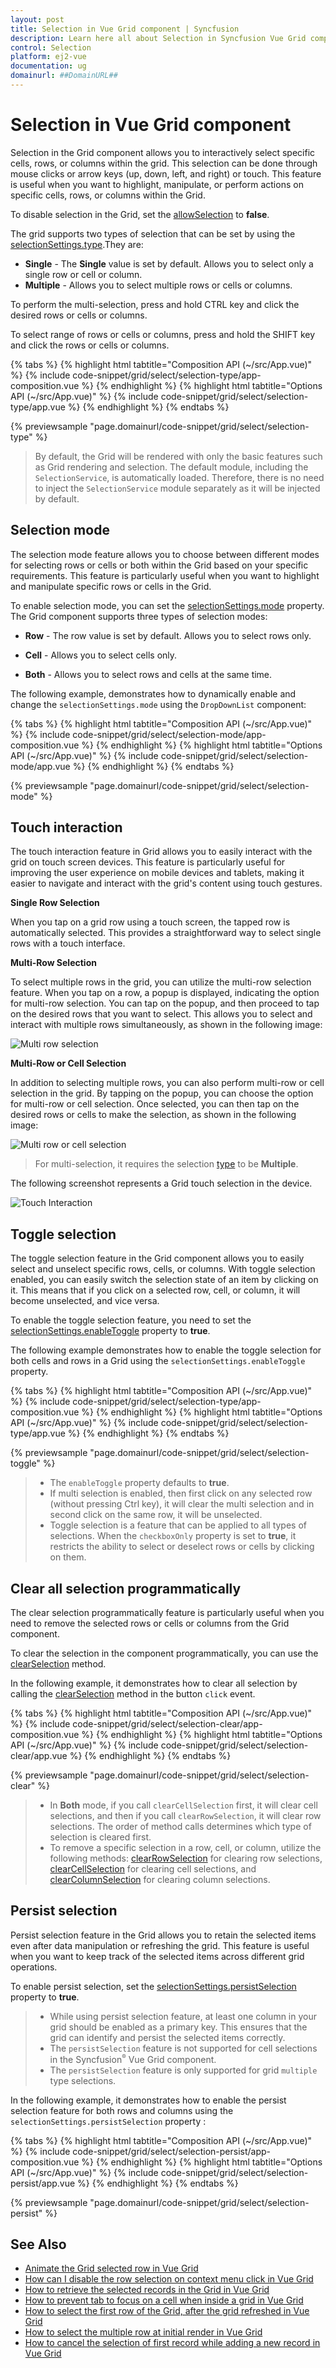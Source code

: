 ```yaml
---
layout: post
title: Selection in Vue Grid component | Syncfusion
description: Learn here all about Selection in Syncfusion Vue Grid component of Syncfusion Essential JS 2 and more.
control: Selection 
platform: ej2-vue
documentation: ug
domainurl: ##DomainURL##
---
```


# Selection in Vue Grid component

Selection in the Grid component allows you to interactively select specific cells, rows, or columns within the grid. This selection can be done through mouse clicks or arrow keys (up, down, left, and right) or touch. This feature is useful when you want to highlight, manipulate, or perform actions on specific  cells, rows, or columns within the Grid.

To disable selection in the Grid, set the [allowSelection](https://ej2.syncfusion.com/vue/documentation/api/grid/#allowselection) to **false**.

The grid supports two types of selection that can be set by using the [selectionSettings.type](https://ej2.syncfusion.com/vue/documentation/api/grid/selectionSettings/#type).They are:

* **Single** - The **Single** value is set by default. Allows you to select only a single row or cell or column.
* **Multiple** - Allows you to select multiple rows or cells or columns.

To perform the multi-selection, press and hold CTRL key and click the desired rows or cells or columns.

To select range of rows or cells or columns, press and hold the SHIFT key and click the rows or cells or columns.

{% tabs %}
{% highlight html tabtitle="Composition API (~/src/App.vue)" %}
{% include code-snippet/grid/select/selection-type/app-composition.vue %}
{% endhighlight %}
{% highlight html tabtitle="Options API (~/src/App.vue)" %}
{% include code-snippet/grid/select/selection-type/app.vue %}
{% endhighlight %}
{% endtabs %}
        
{% previewsample "page.domainurl/code-snippet/grid/select/selection-type" %}

> By default, the Grid will be rendered with only the basic features such as Grid rendering and selection. The default module, including the `SelectionService`, is automatically loaded. Therefore, there is no need to inject the `SelectionService` module separately as it will be injected by default.

## Selection mode

The selection mode feature allows you to choose between different modes for selecting rows or cells or both within the Grid based on your specific requirements. This feature is particularly useful when you want to highlight and manipulate specific rows or cells in the Grid.

To enable selection mode, you can set the [selectionSettings.mode](https://ej2.syncfusion.com/vue/documentation/api/grid/selectionSettings/#mode) property. The Grid component supports three types of selection modes:

* **Row** - The row value is set by default. Allows you to select rows only.

* **Cell** - Allows you to select cells only.

* **Both** - Allows you to select rows and cells at the same time.

The following example, demonstrates how to dynamically enable and change the `selectionSettings.mode` using the `DropDownList` component:

{% tabs %}
{% highlight html tabtitle="Composition API (~/src/App.vue)" %}
{% include code-snippet/grid/select/selection-mode/app-composition.vue %}
{% endhighlight %}
{% highlight html tabtitle="Options API (~/src/App.vue)" %}
{% include code-snippet/grid/select/selection-mode/app.vue %}
{% endhighlight %}
{% endtabs %}
        
{% previewsample "page.domainurl/code-snippet/grid/select/selection-mode" %}
  
## Touch interaction

The touch interaction feature in Grid allows you to easily interact with the grid on touch screen devices. This feature is particularly useful for improving the user experience on mobile devices and tablets, making it easier to navigate and interact with the grid's content using touch gestures.

**Single Row Selection**

When you tap on a grid row using a touch screen, the tapped row is automatically selected. This provides a straightforward way to select single rows with a touch interface.

**Multi-Row Selection**

To select multiple rows in the grid, you can utilize the multi-row selection feature. When you tap on a row, a popup is displayed, indicating the option for multi-row selection. You can tap on the popup, and then proceed to tap on the desired rows that you want to select. This allows you to select and interact with multiple rows simultaneously, as shown in the following image:

![Multi row selection](../images/selection.jpg) 

**Multi-Row or Cell Selection**

In addition to selecting multiple rows, you can also perform multi-row or cell selection in the grid. By tapping on the popup, you can choose the option for multi-row or cell selection. Once selected, you can then tap on the desired rows or cells to make the selection, as shown in the following image:

![Multi row or cell selection](../images/mselection.jpg)

> For multi-selection, it requires the selection [type](https://ej2.syncfusion.com/vue/documentation/api/grid/selectionSettings/#type) to be **Multiple**.

The following screenshot represents a Grid touch selection in the device.

![Touch Interaction](../images/touch-selection.jpg)

## Toggle selection

The toggle selection feature in the Grid component allows you to easily select and unselect specific rows, cells, or columns. With toggle selection enabled, you can easily switch the selection state of an item by clicking on it. This means that if you click on a selected row, cell, or column, it will become unselected, and vice versa.

To enable the toggle selection feature, you need to set the [selectionSettings.enableToggle](https://ej2.syncfusion.com/vue/documentation/api/grid/selectionSettings/#enabletoggle) property to **true**.

The following example demonstrates how to enable the toggle selection for both cells and rows in a Grid using the `selectionSettings.enableToggle` property.

{% tabs %}
{% highlight html tabtitle="Composition API (~/src/App.vue)" %}
{% include code-snippet/grid/select/selection-type/app-composition.vue %}
{% endhighlight %}
{% highlight html tabtitle="Options API (~/src/App.vue)" %}
{% include code-snippet/grid/select/selection-type/app.vue %}
{% endhighlight %}
{% endtabs %}
        
{% previewsample "page.domainurl/code-snippet/grid/select/selection-toggle" %}

> * The `enableToggle` property defaults to **true**.
> * If multi selection is enabled, then first click on any selected row (without pressing Ctrl key), it will clear the multi selection and in second click on the same row, it will be unselected.
>* Toggle selection is a feature that can be applied to all types of selections. When the `checkboxOnly` property is set to **true**, it restricts the ability to select or deselect rows or cells by clicking on them.

## Clear all selection programmatically

The clear selection programmatically feature is particularly useful when you need to remove the selected rows or cells or columns from the Grid component.

To clear the selection in the component programmatically, you can use the [clearSelection](https://ej2.syncfusion.com/vue/documentation/api-grid.html#clearSelection)  method. 

In the following example, it demonstrates how to clear all selection by calling the [clearSelection](https://ej2.syncfusion.com/vue/documentation/api-grid.html#clearSelection) method in the button `click` event.

{% tabs %}
{% highlight html tabtitle="Composition API (~/src/App.vue)" %}
{% include code-snippet/grid/select/selection-clear/app-composition.vue %}
{% endhighlight %}
{% highlight html tabtitle="Options API (~/src/App.vue)" %}
{% include code-snippet/grid/select/selection-clear/app.vue %}
{% endhighlight %}
{% endtabs %}
        
{% previewsample "page.domainurl/code-snippet/grid/select/selection-clear" %}

>* In **Both** mode, if you call `clearCellSelection` first, it will clear cell selections, and then if you call `clearRowSelection`, it will clear row selections. The order of method calls determines which type of selection is cleared first.
>* To remove a specific selection in a row, cell, or column, utilize the following methods: [clearRowSelection](https://ej2.syncfusion.com/angular/documentation/api/grid/selection/#clearrowselection) for clearing row selections, [clearCellSelection](https://ej2.syncfusion.com/angular/documentation/api/grid/selection/#clearcellselection) for clearing cell selections, and [clearColumnSelection](https://ej2.syncfusion.com/angular/documentation/api/grid/selection/#clearcolumnselection) for clearing column selections.

## Persist selection 

Persist selection feature in the Grid allows you to retain the selected items even after data manipulation or refreshing the grid. This feature is useful when you want to keep track of the selected items across different grid operations.

To enable persist selection, set the [selectionSettings.persistSelection](https://ej2.syncfusion.com/vue/documentation/api/grid/selectionSettings/#persistselection) property to **true**.

> * While using persist selection feature, at least one column in your grid should be enabled as a primary key. This ensures that the grid can identify and persist the selected items correctly.
>* The `persistSelection` feature is not supported for cell selections in the Syncfusion<sup style="font-size:70%">&reg;</sup> Vue Grid component.
>* The `persistSelection` feature is only supported for grid `multiple` type selections.

In the following example, it demonstrates how to enable the persist selection feature for both rows and columns using the `selectionSettings.persistSelection` property :

{% tabs %}
{% highlight html tabtitle="Composition API (~/src/App.vue)" %}
{% include code-snippet/grid/select/selection-persist/app-composition.vue %}
{% endhighlight %}
{% highlight html tabtitle="Options API (~/src/App.vue)" %}
{% include code-snippet/grid/select/selection-persist/app.vue %}
{% endhighlight %}
{% endtabs %}
        
{% previewsample "page.domainurl/code-snippet/grid/select/selection-persist" %}

## See Also

* [Animate the Grid selected row in Vue Grid](https://www.syncfusion.com/forums/156448/animate-the-grid-selected-row-in-Vue-grid)
* [How can I disable the row selection on context menu click in Vue Grid](https://www.syncfusion.com/forums/143449/how-can-i-disable-the-row-selection-on-context-menu-click-in-Vue-grid)
* [How to retrieve the selected records in the Grid in Vue Grid](https://www.syncfusion.com/forums/150200/how-to-retrieve-the-selected-records-in-the-grid-in-Vue-grid)
* [How to prevent tab to focus on a cell when inside a grid in Vue Grid](https://www.syncfusion.com/forums/156333/how-to-prevent-tab-to-focus-on-a-cell-when-inside-a-grid-in-Vue-grid)
* [How to select the first row of the Grid, after the grid refreshed in Vue Grid](https://www.syncfusion.com/forums/152715/how-to-select-the-first-row-of-the-grid-after-the-grid-refreshed-in-Vue-grid)
* [How to select the multiple row at initial render in Vue Grid](https://www.syncfusion.com/forums/156142/how-to-select-the-multiple-row-at-initial-render-in-Vue-grid)
* [How to cancel the selection of first record while adding a new record in Vue Grid](https://www.syncfusion.com/forums/163325/how-to-cancel-the-selection-of-first-record-while-adding-a-new-record-in-Vue-grid)
